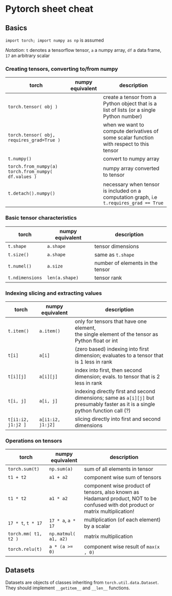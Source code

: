 #  Pytorch sheet cheat

## Basics

`import torch; import numpy as np` is assumed

_Notation_: `t` denotes a tensorflow tensor, `a` a numpy array, `df` a data frame, `17` an arbitrary scalar 

### Creating tensors, converting to/from numpy

| torch        |  numpy equivalent | description |
|--------------|-------------------|-------------|
| `torch.tensor( obj )` |  | create a tensor from a Python object that is a list of lists (or a single Python number)  |
| `torch.tensor( obj, requires_grad=True )` |  | when we want to compute derivatives of some scalar function with respect to this tensor |
| `t.numpy()`  |                   | convert to numpy array |
| `torch.from_numpy(a)` <br /> `torch.from_numpy( df.values )` |          | numpy array converted to tensor | 
| `t.detach().numpy()` |  |  necessary when tensor is included on a computation graph, i.e `t.requires_grad == True` | 


### Basic tensor characteristics
| torch        |  numpy equivalent | description |
|--------------|-------------------|-------------|
| `t.shape`    | `a.shape`         |  tensor dimensions |
| `t.size()`   | `a.shape`         | same as `t.shape` |
| `t.numel()`  | `a.size`          | number of elements in the tensor| 
| `t.ndimensions` | `len(a.shape)` | tensor rank |


### Indexing slicing and extracting values
| torch        |  numpy equivalent | description |
|--------------|-------------------|-------------|
| `t.item()`   | `a.item()`        | only for tensors that have one element, <br /> the single element of the tensor as Python float or int  |
| `t[i]`   | `a[i]` | (zero based) indexing into first dimension; evaluates to a tensor that is 1 less in rank | 
| `t[i][j]` | `a[i][j]` | index into first, then second dimension; evals. to tensor that is 2 less in rank | 
| `t[i, j]` | `a[i, j]` | indexing directly first and second dimensions; same as `a[i][j]` but presumably faster as it is a single python function call (?) |
| `t[i1:i2, j1:j2 ] ` | `a[i1:i2, j1:j2]` | slicing directly into first and second dimensions | 

### Operations on tensors

| torch        |  numpy equivalent | description |
|--------------|-------------------|-------------|
| `torch.sum(t)` | `np.sum(a)` |  sum of all elements in tensor | 
| `t1 + t2` | `a1 + a2` | component wise sum of tensors |
| `t1 * t2` | `a1 * a2` | component wise product of tensors, also known as Hadamard product, NOT to be confused with dot product or matrix multiplication! |
| `17 * t`, `t * 17` | `17 * a`, `a * 17` | multiplication (of each element) by a scalar | 
| `torch.mm( t1, t2 )` | `np.matmul( a1, a2)` | matrix multiplication | 
| `torch.relu(t)` | `a * (a >= 0)`  | component wise result of `max(x , 0)`  |

## Datasets 

Datasets are objects of classes inheriting from `torch.util.data.Dataset`. They should implement `__getitem__` and `__len__` functions.





